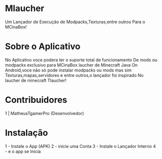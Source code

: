 # Mlaucher
Um Lançador de Execução de Modpacks,Texturas,entre outros Para o MCinaBox!

# Sobre o Aplicativo
No Aplicativo voce podera ter o suporte total de funcionamento
De mods ou modpacks exclusivo para MCinaBox laucher de Minecraft Java
On Android,voce não sò pode instalar modpacks ou mods mas sim
Texturas,mapas,servidores e entre outros,o lançador foi inspirado
No laucher de minecraft Tlaucher!

# Contribuidores
1 | MatheusTgamerPro (Desenvolvedor)

# Instalação 
1 - Instale o App (APK)
2 - inicie uma Conta
3 - Instale o Lançador Interno
4 - e o app se Inicia
